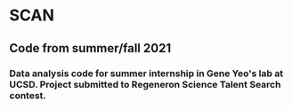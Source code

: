# SCAN
## Code from summer/fall 2021

### Data analysis code for summer internship in Gene Yeo's lab at UCSD. Project submitted to Regeneron Science Talent Search contest.

